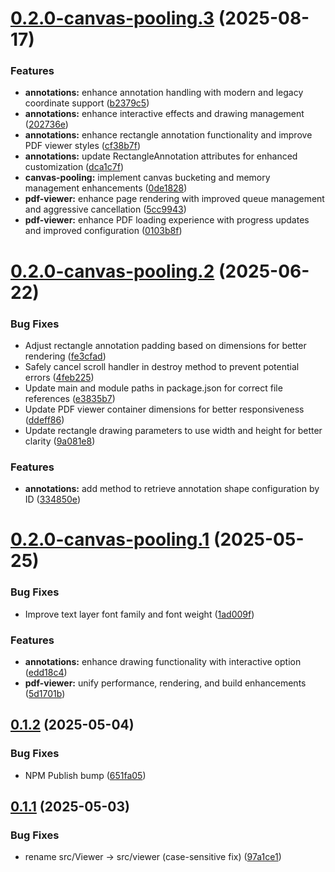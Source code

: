 # [0.2.0-canvas-pooling.3](https://github.com/AmanKrr/pdf-kit/compare/v0.2.0-canvas-pooling.2...v0.2.0-canvas-pooling.3) (2025-08-17)


### Features

* **annotations:** enhance annotation handling with modern and legacy coordinate support ([b2379c5](https://github.com/AmanKrr/pdf-kit/commit/b2379c55cf6ed3dc6429190a70f1c690e1e00353))
* **annotations:** enhance interactive effects and drawing management ([202736e](https://github.com/AmanKrr/pdf-kit/commit/202736e2a0dbb46c1be6c256a16f1fde64d26932))
* **annotations:** enhance rectangle annotation functionality and improve PDF viewer styles ([cf38b7f](https://github.com/AmanKrr/pdf-kit/commit/cf38b7f999e4f91a24838c4b4d9cfaf9f948663c))
* **annotations:** update RectangleAnnotation attributes for enhanced customization ([dca1c7f](https://github.com/AmanKrr/pdf-kit/commit/dca1c7f35f6ed5de9b36d74f86a55af11414f58f))
* **canvas-pooling:** implement canvas bucketing and memory management enhancements ([0de1828](https://github.com/AmanKrr/pdf-kit/commit/0de1828a011f99c7caa6d4163a6d0eb5413fb2b1))
* **pdf-viewer:** enhance page rendering with improved queue management and aggressive cancellation ([5cc9943](https://github.com/AmanKrr/pdf-kit/commit/5cc9943e2027e24375dd9fbff3be17e5423833b5))
* **pdf-viewer:** enhance PDF loading experience with progress updates and improved configuration ([0103b8f](https://github.com/AmanKrr/pdf-kit/commit/0103b8fb0c6e4e17b844631459086a047074db96))

# [0.2.0-canvas-pooling.2](https://github.com/AmanKrr/pdf-kit/compare/v0.2.0-canvas-pooling.1...v0.2.0-canvas-pooling.2) (2025-06-22)


### Bug Fixes

* Adjust rectangle annotation padding based on dimensions for better rendering ([fe3cfad](https://github.com/AmanKrr/pdf-kit/commit/fe3cfad65ff8e1185b18040252ca31ead033866f))
* Safely cancel scroll handler in destroy method to prevent potential errors ([4feb225](https://github.com/AmanKrr/pdf-kit/commit/4feb225e0f33b8f1c6e2ef57f1987b7eb4af34f6))
* Update main and module paths in package.json for correct file references ([e3835b7](https://github.com/AmanKrr/pdf-kit/commit/e3835b7f8e5ad35896174f0e461ee95aa382de4c))
* Update PDF viewer container dimensions for better responsiveness ([ddeff86](https://github.com/AmanKrr/pdf-kit/commit/ddeff863ae67a3d8d3fb9f9a6928bc5880f65500))
* Update rectangle drawing parameters to use width and height for better clarity ([9a081e8](https://github.com/AmanKrr/pdf-kit/commit/9a081e87f45104a7563f143d6694d4f2ca36a6e0))


### Features

* **annotations:** add method to retrieve annotation shape configuration by ID ([334850e](https://github.com/AmanKrr/pdf-kit/commit/334850eff42f15bc1be18b65336acbb7f6421248))

# [0.2.0-canvas-pooling.1](https://github.com/AmanKrr/pdf-kit/compare/v0.1.2...v0.2.0-canvas-pooling.1) (2025-05-25)


### Bug Fixes

* Improve text layer font family and font weight ([1ad009f](https://github.com/AmanKrr/pdf-kit/commit/1ad009f6e7117fcf0537c9534e5c1c2a5fc59267))


### Features

* **annotations:** enhance drawing functionality with interactive option ([edd18c4](https://github.com/AmanKrr/pdf-kit/commit/edd18c4085769c9f344dbc6ee5c4ee49d10ca7fd))
* **pdf-viewer:** unify performance, rendering, and build enhancements ([5d1701b](https://github.com/AmanKrr/pdf-kit/commit/5d1701bdba82e05b81a51603166beff4ef2d84a3))

## [0.1.2](https://github.com/AmanKrr/pdf-kit/compare/v0.1.1...v0.1.2) (2025-05-04)


### Bug Fixes

* NPM Publish bump ([651fa05](https://github.com/AmanKrr/pdf-kit/commit/651fa052806e61c45d697d1013bed0828763754a))

## [0.1.1](https://github.com/AmanKrr/pdf-kit/compare/v0.1.0...v0.1.1) (2025-05-03)


### Bug Fixes

* rename src/Viewer → src/viewer (case-sensitive fix) ([97a1ce1](https://github.com/AmanKrr/pdf-kit/commit/97a1ce1dfac00a31a5b14223313fa9e342ee7405))
